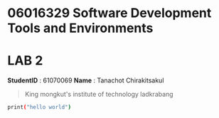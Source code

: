 # 06016329 Software Development Tools and Environments

# LAB 2

**StudentID** : 61070069
**Name** : Tanachot Chirakitsakul

> King mongkut's institute of technology ladkrabang

```sh
print("hello world")
```